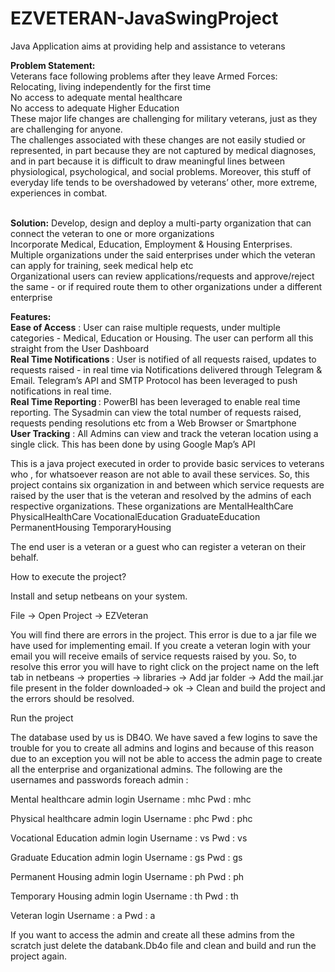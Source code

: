 # EZVETERAN-JavaSwingProject
Java Application aims at providing help and assistance to veterans

<b>Problem Statement:</b><br>
Veterans face following problems after they leave Armed Forces:<br>
Relocating, living independently for the first time<br>
No access to adequate mental healthcare<br>
No access to adequate Higher Education<br>
These  major  life  changes  are  challenging  for  military  veterans,  just  as  they  are challenging for anyone. <br>
The challenges associated with these changes are not easily studied or  represented, in  part  because  they  are  not  captured  by medical  diagnoses,  and in  part because it is  difficult  to  draw meaningful lines  between  physiological, psychological,  and social problems. 
Moreover, this stuff of everyday life tends to be overshadowed by veterans’ other,  more  extreme,  experiences  in  combat.<br>
<br>

<b>Solution:</b>
Develop, design and deploy a multi-party organization that can connect the veteran to one or more organizations<br>
Incorporate Medical, Education, Employment & Housing Enterprises.<br> 
Multiple organizations under the said enterprises under which the veteran can apply for training, seek medical help etc<br>
Organizational users can review applications/requests and approve/reject the same - or if required route them to other organizations under a different enterprise
<br>

<b>Features:</b><br>
<b>Ease of Access</b> : User can raise multiple requests, under multiple categories - Medical, Education or Housing. The user can perform all this straight from the User Dashboard
<br>
<b>Real Time Notifications </b>: User is notified of all requests raised, updates to requests raised - in real time via Notifications delivered through Telegram & Email. Telegram’s API and SMTP Protocol has been leveraged to push notifications in real time.
<br>
<b>Real Time Reporting </b> : PowerBI has been leveraged to enable real time reporting. The Sysadmin can view the total number of requests raised, requests pending resolutions etc from a Web Browser or Smartphone
<br>
<b>User Tracking</b> : All Admins can view and track the veteran location using a single click. This has been done by using Google Map’s API

This is a java project executed in order to provide basic services to veterans who , for whatsoever reason are not able to avail these services. So, this project contains six organization in and between which service requests are raised by the user that is the veteran and resolved by the admins of each respective organizations. These organizations are MentalHealthCare PhysicalHealthCare VocationalEducation GraduateEducation PermanentHousing TemporaryHousing

The end user is a veteran or a guest who can register a veteran on their behalf.

How to execute the project?

Install and setup netbeans on your system.

File -> Open Project -> EZVeteran

You will find there are errors in the project. This error is due to a jar file we have used for implementing email. If you create a veteran login with your email you will receive emails of service requests raised by you. So, to resolve this error you will have to right click on the project name on the left tab in netbeans -> properties -> libraries -> Add jar folder -> Add the mail.jar file present in the folder downloaded-> ok -> Clean and build the project and the errors should be resolved.

Run the project

The database used by us is DB4O. We have saved a few logins to save the trouble for you to create all admins and logins and because of this reason due to an exception you will not be able to access the admin page to create all the enterprise and organizational admins. The following are the usernames and passwords foreach admin :

Mental healthcare admin login Username : mhc Pwd : mhc

Physical healthcare admin login Username : phc Pwd : phc

Vocational Education admin login Username : vs Pwd : vs

Graduate Education admin login Username : gs Pwd : gs

Permanent Housing admin login Username : ph Pwd : ph

Temporary Housing admin login Username : th Pwd : th

Veteran login Username : a Pwd : a

If you want to access the admin and create all these admins from the scratch just delete the databank.Db4o file and clean and build and run the project again.

